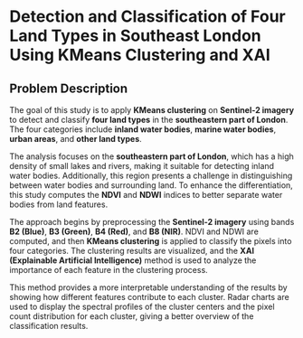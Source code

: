 # Detection and Classification of Four Land Types in Southeast London Using KMeans Clustering and XAI

## Problem Description

The goal of this study is to apply **KMeans clustering** on **Sentinel-2 imagery** to detect and classify **four land types** in the **southeastern part of London**. The four categories include **inland water bodies**, **marine water bodies**, **urban areas**, and **other land types**. 

The analysis focuses on the **southeastern part of London**, which has a high density of small lakes and rivers, making it suitable for detecting inland water bodies. Additionally, this region presents a challenge in distinguishing between water bodies and surrounding land. To enhance the differentiation, this study computes the **NDVI** and **NDWI** indices to better separate water bodies from land features.

The approach begins by preprocessing the **Sentinel-2 imagery** using bands **B2 (Blue)**, **B3 (Green)**, **B4 (Red)**, and **B8 (NIR)**. NDVI and NDWI are computed, and then **KMeans clustering** is applied to classify the pixels into four categories. The clustering results are visualized, and the **XAI (Explainable Artificial Intelligence)** method is used to analyze the importance of each feature in the clustering process.

This method provides a more interpretable understanding of the results by showing how different features contribute to each cluster. Radar charts are used to display the spectral profiles of the cluster centers and the pixel count distribution for each cluster, giving a better overview of the classification results.
